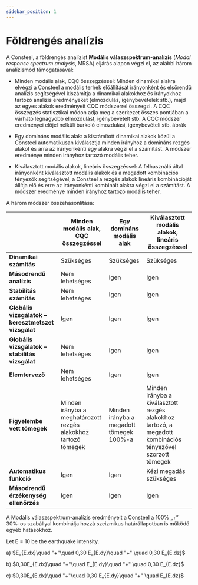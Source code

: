 ```yaml
---
sidebar_position: 1
---
```

# Földrengés analízis

<!-- wp:paragraph {"align":"justify"} -->

A Consteel, a földrengés analízist **Modális válaszspektrum-analízis** (_Modal response spectrum analysis_, MRSA) eljárás alapon végzi el, az alábbi három analízismód támogatásával:

<!-- /wp:paragraph -->

<!-- wp:list -->

- Minden modális alak, CQC összegzéssel: Minden dinamikai alakra elvégzi a Consteel a modális terhek előállítását irányonként és elsőrendű analízis segítségével kiszámítja a dinamikai alakokhoz és irányokhoz tartozó analízis eredményeket (elmozdulás, igénybevételek stb.), majd az egyes alakok eredményeit CQC módszerrel összegzi. A CQC összegzés statisztikai módon adja meg a szerkezet összes pontjában a várható legnagyobb elmozdulást, igénybevételt stb. A CQC módszer eredményei előjel nélküli burkoló elmozdulási, igénybevételi stb. ábrák

<!-- /wp:list -->

<!-- wp:list -->

- Egy domináns modális alak: a kiszámított dinamikai alakok közül a Consteel automatikusan kiválasztja minden irányhoz a domináns rezgés alakot és arra az irányonkénti egy alakra végzi el a számítást. A módszer eredménye minden irányhoz tartozó modális teher.

<!-- /wp:list -->

<!-- wp:list -->

- Kiválasztott modális alakok, lineáris összegzéssel: A felhasználó által irányonként kiválasztott modális alakok és a megadott kombinációs tényezők segítségével, a Consteel a rezgés alakok lineáris kombinációját állítja elő és erre az irányonkénti kombinált alakra végzi el a számítást. A módszer eredménye minden irányhoz tartozó modális teher.

<!-- /wp:list -->

<!-- wp:paragraph -->

A három módszer összehasonlítása:

<!-- wp:table {"className":"is-style-stripes"} -->

|                                                     | **Minden modális alak, CQC összegzéssel**                       | **Egy domináns modális alak**                                                                              | **Kiválasztott modális alakok, lineáris összegzéssel** |
| --------------------------------------------------- | --------------------------------------------------------------- | ---------------------------------------------------------------------------------------------------------- | ------------------------------------------------------ |
| **Dinamikai számítás**                              | Szükséges                                                       | Szükséges                                                                                                  | Szükséges                                              |
| **Másodrendű analízis**                             | Nem lehetséges                                                  | Igen                                                                                                       | Igen                                                   |
| **Stabilitás számítás**                             | Nem lehetséges                                                  | Igen                                                                                                       | Igen                                                   |
| **Globális vizsgálatok – keresztmetszet vizsgálat** | Igen                                                            | Igen                                                                                                       | Igen                                                   |
| **Globális vizsgálatok – stabilitás vizsgálat**     | Nem lehetséges                                                  | Igen                                                                                                       | Igen                                                   |
| **Elemtervező**                                     | Nem lehetséges                                                  | Igen                                                                                                       | Igen                                                   |
| **Figyelembe vett tömegek**                         | Minden irányba a meghatározott rezgés alakokhoz tartozó tömegek | Minden irányba a megadott tömegek 100%-a   | Minden irányba a kiválasztott rezgés alakokhoz tartozó, a megadott kombinációs tényezővel szorzott tömegek             |
| **Automatikus funkció**                             | Igen                                                            | Igen                                                                                     | Kézi megadás szükséges                                                |
| **Másodrendű érzékenység ellenőrzés**               | Igen                                                            | Igen                                                                                                       | Igen                                                   |

<!-- /wp:table -->

<!-- wp:paragraph -->

A Modális válaszspektrum-analízis eredményeit a Consteel a 100% „+” 30%-os szabállyal kombinálja hozzá szeizmikus határállapotban is működő egyéb hatásokhoz.

<!-- /wp:paragraph -->

<!-- wp:paragraph -->
Let E = 10 be the earthquake intensity.

a) $E_{E.dx}\quad "+"\quad 0,30 E_{E.dy}\quad "+" \quad 0,30 E_{E.dz}$

b) $0,30E_{E.dx}\quad "+"\quad E_{E.dy}\quad "+" \quad 0,30 E_{E.dz}$

c) $0,30E_{E.dx}\quad "+"\quad 0,30 E_{E.dy}\quad "+" \quad E_{E.dz}$


<!-- /wp:paragraph -->
